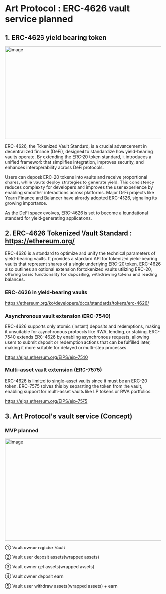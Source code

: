 # Art Protocol : ERC-4626 vault service planned

## 1. ERC-4626 yield bearing token 

<img width="750" height="300" alt="image" src="https://github.com/user-attachments/assets/81b3b7eb-72f2-464c-ae38-388f60a52038" />

ERC-4626, the Tokenized Vault Standard, is a crucial advancement in decentralized finance (DeFi), designed to standardize how yield-bearing vaults operate. 
By extending the ERC-20 token standard, it introduces a unified framework that simplifies integration, improves security, and enhances interoperability across DeFi protocols. 

Users can deposit ERC-20 tokens into vaults and receive proportional shares, while vaults deploy strategies to generate yield. 
This consistency reduces complexity for developers and improves the user experience by enabling smoother interactions across platforms. 
Major DeFi projects like Yearn Finance and Balancer have already adopted ERC-4626, signaling its growing importance. 

As the DeFi space evolves, ERC-4626 is set to become a foundational standard for yield-generating applications.



## 2. ERC-4626 Tokenized Vault Standard : https://ethereum.org/

ERC-4626 is a standard to optimize and unify the technical parameters of yield-bearing vaults. It provides a standard API for tokenized yield-bearing vaults that represent shares of a single underlying ERC-20 token. ERC-4626 also outlines an optional extension for tokenized vaults utilizing ERC-20, offering basic functionality for depositing, withdrawing tokens and reading balances.

### ERC-4626 in yield-bearing vaults
https://ethereum.org/ko/developers/docs/standards/tokens/erc-4626/

### Asynchronous vault extension (ERC-7540)
ERC-4626 supports only atomic (instant) deposits and redemptions, making it unsuitable for asynchronous protocols like RWA, lending, or staking. ERC-7540 extends ERC-4626 by enabling asynchronous requests, allowing users to submit deposit or redemption actions that can be fulfilled later, making it more suitable for delayed or multi-step processes.

https://eips.ethereum.org/EIPS/eip-7540

### Multi-asset vault extension (ERC-7575)
ERC-4626 is limited to single-asset vaults since it must be an ERC-20 token. ERC-7575 solves this by separating the token from the vault, enabling support for multi-asset vaults like LP tokens or RWA portfolios.

https://eips.ethereum.org/EIPS/eip-7575


## 3. Art Protocol's vault service (Concept)
### MVP planned

<img width="935" height="330" alt="image" src="https://github.com/user-attachments/assets/5ea9c51f-c94a-4a6c-b8f6-6709a45ec293" />

① Vault owner register Vault

② Vault user deposit assets(wrapped assets)

③ Vault owner get assets(wrapped assets)

④ Vault owner deposit earn

⑤ Vault user withdraw assets(wrapped assets) + earn









